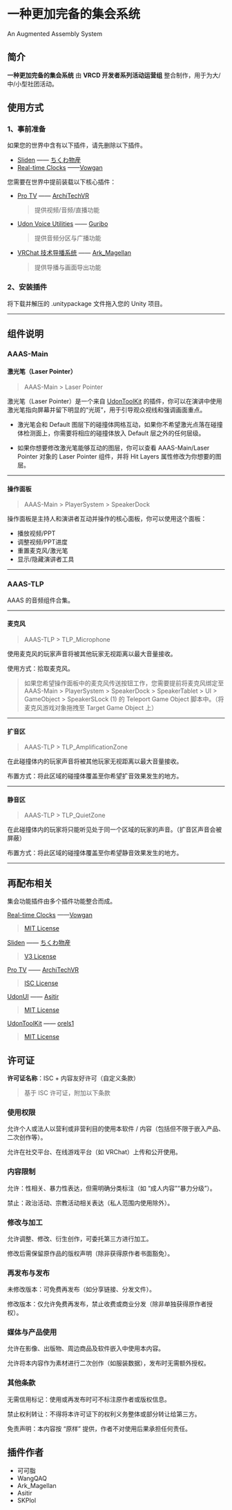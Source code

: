 # 一种更加完备的集会系统

An Augmented Assembly System

## 简介

**一种更加完备的集会系统** 由 **VRCD 开发者系列活动运营组** 整合制作，用于为大/中/小型社团活动。

## 使用方式

### 1、事前准备

如果您的世界中含有以下插件，请先删除以下插件。

- [Sliden](https://sliden.app/) —— [ちくわ物産](https://chikuwa-products.booth.pm/)
- [Real-time Clocks](https://github.com/VirtualVisions/VowganPrefabs/releases/tag/Clocks) ——[Vowgan](https://github.com/Vowgan)

您需要在世界中提前装载以下核心插件：

- [Pro TV](https://protv.dev) —— [ArchiTechVR](hhttps://gitlab.com/techanon)
    > 提供视频/音频/直播功能
- [Udon Voice Utilities](https://github.com/Guribo/UdonVoiceUtils) —— [Guribo](https://github.com/Guribo)
    > 提供音频分区与广播功能
- [VRChat 技术导播系统]() —— [Ark_Magellan]()
    > 提供导播与画面导出功能

### 2、安装插件

将下载并解压的 .unitypackage 文件拖入您的 Unity 项目。

---

## 组件说明

### AAAS-Main

#### 激光笔（Laser Pointer）

> AAAS-Main > Laser Pointer

激光笔（Laser Pointer）是一个来自 [UdonToolKit](https://github.com/orels1/UdonToolkit) 的插件，你可以在演讲中使用激光笔指向屏幕并留下明显的“光斑”，用于引导观众视线和强调画面重点。

- 激光笔会和 Default 图层下的碰撞体网格互动，如果你不希望激光点落在碰撞体检测面上，你需要将相应的碰撞体放入 Default 层之外的任何层级。

- 如果你想要修改激光笔能够互动的图层，你可以查看 AAAS-Main/Laser Pointer 对象的 Laser Pointer 组件，并将 Hit Layers 属性修改为你想要的图层。

---

#### 操作面板

> AAAS-Main > PlayerSystem > SpeakerDock

操作面板是主持人和演讲者互动并操作的核心面板，你可以使用这个面板：

- 播放视频/PPT
- 调整视频/PPT进度
- 重置麦克风/激光笔
- 显示/隐藏演讲者工具

---

### AAAS-TLP

AAAS 的音频组件合集。

---

#### 麦克风

> AAAS-TLP > TLP_Microphone

使用麦克风的玩家声音将被其他玩家无视距离以最大音量接收。

使用方式：拾取麦克风。

> 如果您希望操作面板中的麦克风传送按钮工作，您需要提前将麦克风绑定至 AAAS-Main > PlayerSystem > SpeakerDock > SpeakerTablet > UI > GameObject > SpeakerSLock (1) 的 Teleport Game Object 脚本中。（将麦克风游戏对象拖拽至 Target Game Object 上）

---

#### 扩音区

> AAAS-TLP > TLP_AmplificationZone

在此碰撞体内的玩家声音将被其他玩家无视距离以最大音量接收。

布置方式：将此区域的碰撞体覆盖至你希望扩音效果发生的地方。

---

#### 静音区

> AAAS-TLP > TLP_QuietZone

在此碰撞体内的玩家将只能听见处于同一个区域的玩家的声音。（扩音区声音会被屏蔽）

布置方式：将此区域的碰撞体覆盖至你希望静音效果发生的地方。

---



## 再配布相关

集会功能插件由多个插件功能整合而成。

[Real-time Clocks](https://github.com/VirtualVisions/VowganPrefabs/releases/tag/Clocks) ——[Vowgan](https://github.com/Vowgan)

> [MIT License](https://opensource.org/license/mit/)

[Sliden](https://sliden.app/) —— [ちくわ物産](https://chikuwa-products.booth.pm/)

> [V3 License](https://booth.pm/downloadables/3702043)

[Pro TV](https://protv.dev) —— [ArchiTechVR](hhttps://gitlab.com/techanon)

> [ISC License](https://www.isc.org/licenses/)

[UdonUI](https://github.com/Asitir/UdonUI) —— [Asitir](https://github.com/Asitir)

> [MIT License](https://opensource.org/license/mit/)

[UdonToolKit](https://github.com/orels1/UdonToolkit) —— [orels1](https://github.com/orels1)

> [MIT License](https://opensource.org/license/mit/)

## 许可证

**许可证名称**：ISC + 内容友好许可（自定义条款）

> 基于 ISC 许可证，附加以下条款

### 使用权限

允许个人或法人以营利或非营利目的使用本软件 / 内容（包括但不限于嵌入产品、二次创作等）。

允许在社交平台、在线游戏平台（如 VRChat）上传和公开使用。

### 内容限制

允许：性相关、暴力性表达，但需明确分类标注（如 “成人内容”“暴力分级”）。

禁止：政治活动、宗教活动相关表达（私人范围内使用除外）。

### 修改与加工

允许调整、修改、衍生创作，可委托第三方进行加工。

修改后需保留原作品的版权声明（除非获得原作者书面豁免）。

### 再发布与发布

未修改版本：可免费再发布（如分享链接、分发文件）。

修改版本：仅允许免费再发布，禁止收费或商业分发（除非单独获得原作者授权）。

### 媒体与产品使用

允许在影像、出版物、周边商品及软件嵌入中使用本内容。

允许将本内容作为素材进行二次创作（如服装数据），发布时无需额外授权。

### 其他条款

无需信用标记：使用或再发布时可不标注原作者或版权信息。

禁止权利转让：不得将本许可证下的权利义务整体或部分转让给第三方。

免责声明：本内容按 “原样” 提供，作者不对使用后果承担任何责任。

## 插件作者

- 可可脂
- WangQAQ
- Ark_Magellan
- Asitir
- SKPlol